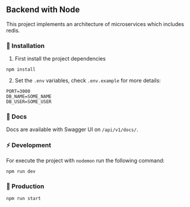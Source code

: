 ## Backend with Node
This project implements an architecture of microservices which includes redis.


### 🔧 Installation
1. First install the project dependencies
```
npm install
```
2. Set the `.env` variables, check `.env.example` for more details:
```
PORT=3000
DB_NAME=SOME_NAME
DB_USER=SOME_USER
```

### 📄 Docs
Docs are available with Swagger UI on `/api/v1/docs/`.

### ⚡️ Development
For execute the project with `nodemon` run the following command:
```
npm run dev
```

### 🚀 Production
```
npm run start
```